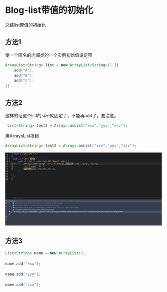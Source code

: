 # Blog-list带值的初始化
总结list带值的初始化

## 方法1
使一个匿名的内部类的一个实例初始值设定项
```java
ArrayList<String> list = new ArrayList<String>() {{
    add("A");
    add("B");
    add("C");
}}

```

## 方法2
这样的话这个list的size就固定了，不能再add了，要注意。
```java
 List<String> test2 = Arrays.asList("xxx","yyy","zzz");
```       
用ArraysList报错
```java
ArrayList<String> test2 = Arrays.asList("xxx","yyy","zzz");
```
![Listwithvalue](../imgs/ListWithValue.PNG)

## 方法3
```java
List<String> name = new ArrayList();

name.add("xxx");

name.add("yyy");

name.add("zzz");
```




